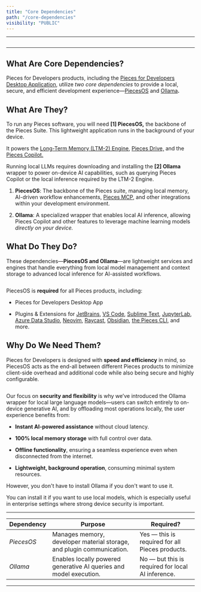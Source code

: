 ```yaml
---
title: "Core Dependencies"
path: "/core-dependencies"
visibility: "PUBLIC"
---
```

***

<Image src="https://storage.googleapis.com/hashnode_product_documentation_assets/core_dependencies_assets/figma_mockups/core_dependencies.png" alt="" align="center" fullwidth="true" />

***

## What Are Core Dependencies?

Pieces for Developers products, including the [Pieces for Developers Desktop Application](https://docs.pieces.app/products/desktop), utilize *two core dependencies* to provide a local, secure, and efficient development experience—[PiecesOS](https://docs.pieces.app/products/core-dependencies/pieces-os) and [Ollama](https://docs.pieces.app/products/core-dependencies/ollama)**.**

## What Are They?

To run any Pieces software, you will need **\[1] PiecesOS,** the backbone of the Pieces Suite. This lightweight application runs in the background of your device.

It powers the [Long-Term Memory (LTM-2) Engine](https://docs.pieces.app/products/core-dependencies/pieces-os#ltm-2), [Pieces Drive,](https://docs.pieces.app/products/desktop/drive) and the [Pieces Copilot.](https://docs.pieces.app/products/desktop/copilot)

Running local LLMs requires downloading and installing the **\[2] Ollama** wrapper to power on-device AI capabilities, such as querying Pieces Copilot or the local inference required by the LTM-2 Engine.

1. **PiecesOS**: The backbone of the Pieces suite, managing local memory, AI-driven workflow enhancements, [Pieces MCP](https://docs.pieces.app/products/mcp/get-started), and other integrations within your development environment.

2. **Ollama**: A specialized wrapper that enables local AI inference, allowing Pieces Copilot and other features to leverage machine learning models *directly on your device.*

## What Do They Do?

These dependencies—**PiecesOS and Ollama**—are lightweight services and engines that handle everything from local model management and context storage to advanced local inference for AI-assisted workflows.

<Image src="https://storage.googleapis.com/hashnode_product_documentation_assets/core_dependencies_assets/figma_mockups/pfd_x_piecesos_and_ollama.png" alt="" align="center" fullwidth="true" />

PiecesOS is **required** for all Pieces products, including:

* Pieces for Developers Desktop App

* Plugins & Extensions for [JetBrains](https://docs.pieces.app/products/extensions-plugins/jetbrains), [VS Code](https://docs.pieces.app/products/extensions-plugins/visual-studio-code), [Sublime Text](https://docs.pieces.app/products/extensions-plugins/sublime), [JupyterLab](https://docs.pieces.app/products/extensions-plugins/jupyterlab), [Azure Data Studio](https://docs.pieces.app/products/extensions-plugins/azure-data-studio), [Neovim](https://docs.pieces.app/products/extensions-plugins/neovim-plugin), [Raycast](https://docs.pieces.app/products/raycast), [Obsidian](https://docs.pieces.app/products/obsidian), [the Pieces CLI](https://docs.pieces.app/products/extensions-plugins/cli), and more.

## Why Do We Need Them?

Pieces for Developers is designed with **speed and efficiency** in mind, so PiecesOS acts as the end-all between different Pieces products to minimize client-side overhead and additional code while also being secure and highly configurable.

<Image src="https://storage.googleapis.com/hashnode_product_documentation_assets/core_dependencies_assets/figma_mockups/performance_privacy_flexibility.png" alt="" align="center" fullwidth="true" />

Our focus on **security and flexibility** is why we’ve introduced the Ollama wrapper for local large language models—users can switch entirely to on-device generative AI, and by offloading most operations locally, the user experience benefits from:

* **Instant AI-powered assistance** without cloud latency.

* **100% local memory storage** with full control over data.

* **Offline functionality**, ensuring a seamless experience even when disconnected from the internet.

* **Lightweight, background operation**, consuming minimal system resources.

However, you don't have to install Ollama if you don't want to use it.

You can install it if you want to use local models, which is especially useful in enterprise settings where strong device security is important.

***

| **Dependency** | **Purpose**                                                           | **Required?**                                     |
| -------------- | --------------------------------------------------------------------- | ------------------------------------------------- |
| *PiecesOS*     | Manages memory, developer material storage, and plugin communication. | Yes — this is required for all Pieces products.   |
| *Ollama*       | Enables locally powered generative AI queries and model execution.    | No — but this is required for local AI inference. |

***
